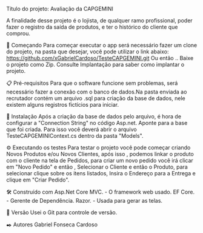 Título do projeto: Avaliação da CAPGEMINI

A finalidade desse projeto é o lojista, de qualquer ramo profissional, poder fazer o registro da saída de produtos, e ter o histórico
do cliente que comprou.

🚀 Começando
Para começar executar o app será necessário fazer um clone do projeto, na pasta que desejar, você pode utilizar o link abaixo:
https://github.com/xGabrielCardoso/TesteCAPGEMINI.git
Ou então .. Baixe o projeto como Zip. Consulte Implantação para saber como implantar o projeto.


📋 Pré-requisitos
Para que o software funcione sem problemas, será necessário fazer a conexão com o banco de dados.Na pasta enviada ao recrutador 
contém um arquivo .sql para criação da base de dados, nele existem alguns registros fictícios para iniciar. 


🔧 Instalação
Após a criação da base de dados pelo arquivo, é hora de configurar a "Connection String" no código Asp.net.
Aponte para a base que foi criada. Para isso você deverá abrir o arquivo TesteCAPGEMINIContext.cs dentro da pasta "Models".


⚙️ Executando os testes
Para testar o projeto você pode começar criando Novos Produtos e/ou Novos Clientes, após isso , podemos linkar o produto com o 
cliente na tela de Pedidos, para criar um novo pedido você irá clicar em "Novo Pedido" e então , Selecionar o Cliente e então o 
Produto, para selecionar clique sobre os itens listados, Insira o Endereço para a Entrega e clique em "Criar Pedido".


🛠️ Construído com
Asp.Net Core MVC. - O framework web usado.
EF Core. - Gerente de Dependência.
Razor. - Usada para gerar as telas.


📌 Versão
Usei o Git para controle de versão.

✒️ Autores
Gabriel Fonseca Cardoso

